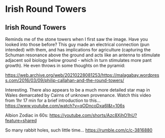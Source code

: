 # Irish Round Towers

## Irish Round Towers

Reminds me of the stone towers when I first saw the image.  Have you looked into those before?  This guy made an electrical connection (pun intended) with them, and has implications for agriculture (capturing the Schuman resonance above the ground and acts like an antenna to stimulate adjacent soil biology below ground - which in turn stimulates more pant growth).  He even throws in some thoughts on the pyramid:

https://web.archive.org/web/20210228081253/https://malagabay.wordpress.com/2016/03/09/philip-callahan-and-the-round-towers/

Interesting. There also appears to be a much more detailed star map in Wales demarcated by Cairns of unknown provenance. Watch this video from 1hr 17 min for a brief introduction to this...    https://www.youtube.com/watch?v=qODncoDxa6I&t=106s

Albion Zodiac in 60s: https://youtube.com/shorts/Azc8XjhO1hU?feature=shared

So many rabbit holes, such little time...  https://rumble.com/c/c-3816880